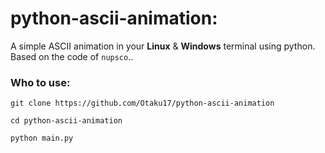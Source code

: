 # python-ascii-animation:
A simple ASCII animation in your **Linux** & **Windows** terminal using python. 
Based on the code of `nupsco`..

### Who to use:

```git
git clone https://github.com/Otaku17/python-ascii-animation
```
```
cd python-ascii-animation 
```
```python 
python main.py
```
